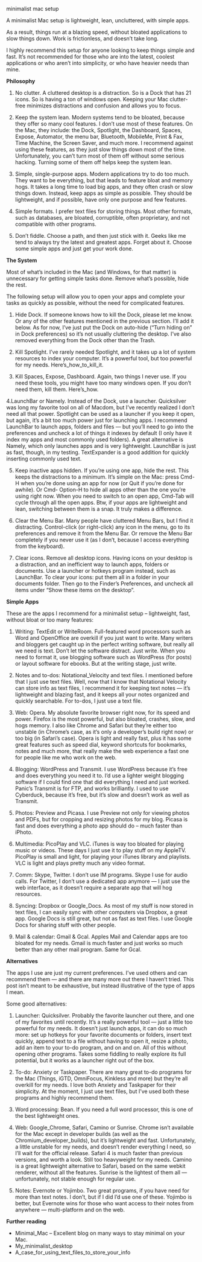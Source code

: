 minimalist mac setup

A minimalist Mac setup is lightweight, lean, uncluttered, with simple apps.

As a result, things run at a blazing speed, without bloated applications to
slow things down. Work is frictionless, and doesn’t take long.

I highly recommend this setup for anyone looking to keep things simple and
fast. It’s not recommended for those who are into the latest, coolest
applications or who aren’t into simplicity, or who have heavier needs than
mine.

**Philosophy**

1. No clutter. A cluttered desktop is a distraction. So is a Dock that has 21
icons. So is having a ton of windows open. Keeping your Mac clutter-free
minimizes distractions and confusion and allows you to focus.

2. Keep the system lean. Modern systems tend to be bloated, because they offer
so many cool features. I don’t use most of these features. On the Mac, they
include: the Dock, Spotlight, the Dashboard, Spaces, Expose, Automator, the
menu bar, Bluetooth, MobileMe, Print & Fax, Time Machine, the Screen Saver, and
much more. I recommend against using these features, as they just slow things
down most of the time. Unfortunately, you can’t turn most of them off without
some serious hacking. Turning some of them off helps keep the system lean.

3. Simple, single-purpose apps. Modern applications try to do too much. They
want to be everything, but that leads to feature bloat and memory hogs. It
takes a long time to load big apps, and they often crash or slow things down.
Instead, keep apps as simple as possible. They should be lightweight, and if
possible, have only one purpose and few features.

4. Simple formats. I prefer text files for storing things. Most other formats,
such as databases, are bloated, corruptible, often proprietary, and not
compatible with other programs.

5. Don’t fiddle. Choose a path, and then just stick with it. Geeks like me tend
to always try the latest and greatest apps. Forget about it. Choose some simple
apps and just get your work done.

**The System**

Most of what’s included in the Mac (and Windows, for that matter) is
unnecessary for getting simple tasks done. Remove what’s possible, hide the
rest.

The following setup will allow you to open your apps and complete your tasks as
quickly as possible, without the need for complicated features.

1. Hide Dock. If someone knows how to kill the Dock, please let me know. Or any
of the other features mentioned in the previous section. I’ll add it below. As
for now, I’ve just put the Dock on auto-hide (“Turn hiding on” in Dock
preferences) so it’s not usually cluttering the desktop. I’ve also removed
everything from the Dock other than the Trash.

2. Kill Spotlight. I’ve rarely needed Spotlight, and it takes up a lot of
system resources to index your computer. It’s a powerful tool, but too powerful
for my needs. Here’s_how_to_kill_it.

3. Kill Spaces, Expose, Dashboard. Again, two things I never use. If you need
these tools, you might have too many windows open. If you don’t need them, kill
them. Here’s_how.

4.LaunchBar or Namely. Instead of the Dock, use a launcher. Quicksilver was
long my favorite tool on all of Macdom, but I’ve recently realized I don’t need
all that power. Spotlight can be used as a launcher if you keep it open, but
again, it’s a bit too much power just for launching apps. I recommend LaunchBar
to launch apps, folders and files — but you’ll need to go into the preferences
and uncheck a lot of things it indexes by default (I only have it index my apps
and most commonly used folders). A great alternative is Namely, which only
launches apps and is very lightweight. LaunchBar is just as fast, though, in my
testing. TextExpander is a good addition for quickly inserting commonly used
text.

5. Keep inactive apps hidden. If you’re using one app, hide the rest. This
keeps the distractions to a minimum. It’s simple on the Mac: press Cmd-H when
you’re done using an app for now (or Quit if you’re done for awhile). Or Cmd-
Option-H to hide all apps other than the one you’re using right now. When you
need to switch to an open app, Cmd-Tab will cycle through all the open apps.
Btw, if your apps are lightweight and lean, switching between them is a snap.
It truly makes a difference.

6. Clear the Menu Bar. Many people have cluttered Menu Bars, but I find it
distracting. Control-click (or right-click) any icon in the menu, go to its
preferences and remove it from the Menu Bar. Or remove the Menu Bar completely
if you never use it (as I don’t, because I access everything from the
keyboard).

7. Clear icons. Remove all desktop icons. Having icons on your desktop is a
distraction, and an inefficient way to launch apps, folders or documents. Use a
launcher or hotkeys program instead, such as LaunchBar. To clear your icons:
put them all in a folder in your documents folder. Then go to the Finder’s
Preferences, and uncheck all items under “Show these items on the desktop”.

**Simple Apps**

These are the apps I recommend for a minimalist setup – lightweight, fast,
without bloat or too many features:

1. Writing: TextEdit or WriteRoom. Full-featured word processors such as Word
and OpenOffice are overkill if you just want to write. Many writers and
bloggers get caught up in the perfect writing software, but really all we need
is text. Don’t let the software distract. Just write. When you need to format
it, use blogging software such as WordPress (for posts) or layout software for
ebooks. But at the writing stage, just write.

2. Notes and to-dos: Notational_Velocity and text files. I mentioned before
that I just use text files. Well, now that I know that Notational Velocity can
store info as text files, I recommend it for keeping text notes — it’s
lightweight and blazing fast, and it keeps all your notes organized and quickly
searchable. For to-dos, I just use a text file.

3. Web: Opera. My absolute favorite browser right now, for its speed and power.
Firefox is the most powerful, but also bloated, crashes, slow, and hogs memory.
I also like Chrome and Safari but they’re either too unstable (in Chrome’s
case, as it’s only a developer’s build right now) or too big (in Safari’s
case). Opera is light and really fast, plus it has some great features such as
speed dial, keyword shortcuts for bookmarks, notes and much more, that really
make the web experience a fast one for people like me who work on the web.

4. Blogging: WordPress and Transmit. I use WordPress because it’s free and does
everything you need it to. I’d use a lighter weight blogging software if I
could find one that did everything I need and just worked. Panic’s Transmit is
for FTP, and works brilliantly. I used to use Cyberduck, because it’s free, but
it’s slow and doesn’t work as well as Transmit.

5. Photos: Preview and Picasa. I use Preview not only for viewing photos and
PDFs, but for cropping and resizing photos for my blog. Picasa is fast and does
everything a photo app should do – much faster than iPhoto.

6. Multimedia: PicoPlay and VLC. iTunes is way too bloated for playing music or
videos. These days I just use it to play stuff on my AppleTV. PicoPlay is small
and light, for playing your iTunes library and playlists. VLC is light and
plays pretty much any video format.

7. Comm: Skype, Twitter. I don’t use IM programs. Skype I use for audio calls.
For Twitter, I don’t use a dedicated app anymore — I just use the web
interface, as it doesn’t require a separate app that will hog resources.

8. Syncing: Dropbox or Google_Docs. As most of my stuff is now stored in text
files, I can easily sync with other computers via Dropbox, a great app. Google
Docs is still great, but not as fast as text files. I use Google Docs for
sharing stuff with other people.

9. Mail & calendar: Gmail & Gcal. Apples Mail and Calendar apps are too bloated
for my needs. Gmail is much faster and just works so much better than any other
mail program. Same for Gcal.

**Alternatives**

The apps I use are just my current preferences. I’ve used others and can
recommend them — and there are many more out there I haven’t tried. This post
isn’t meant to be exhaustive, but instead illustrative of the type of apps I
mean.

Some good alternatives:

1. Launcher: Quicksilver. Probably the favorite launcher out there, and one of
my favorites until recently. It’s a really powerful tool — just a little too
powerful for my needs. It doesn’t just launch apps, it can do so much more: set
up hotkeys for your favorite documents or folders, insert text quickly, append
text to a file without having to open it, resize a photo, add an item to your
to-do program, and on and on. All of this without opening other programs. Takes
some fiddling to really explore its full potential, but it works as a launcher
right out of the box.

2. To-do: Anxiety or Taskpaper. There are many great to-do programs for the Mac
(Things, iGTD, OmniFocus, Kinkless and more) but they’re all overkill for my
needs. I love both Anxiety and Taskpaper for their simplicity. At the moment, I
just use text files, but I’ve used both these programs and highly recommend
them.

3. Word processing: Bean. If you need a full word processor, this is one of the
best lightweight ones.

4. Web: Google_Chrome, Safari, Camino or Sunrise. Chrome isn’t available for
the Mac except in developer builds (as well as the Chromium_developer_builds),
but it’s lightweight and fast. Unfortunately, a little unstable for my needs,
and doesn’t render everything I need, so I’ll wait for the official release.
Safari 4 is much faster than previous versions, and worth a look. Still too
heavyweight for my needs. Camino is a great lightweight alternative to Safari,
based on the same webkit renderer, without all the features. Sunrise is the
lightest of them all — unfortunately, not stable enough for regular use.

5. Notes: Evernote or Yojimbo. Two great programs, if you have need for more
than text notes. I don’t, but if I did I’d use one of these. Yojimbo is better,
but Evernote wins for those who want access to their notes from anywhere —
multi-platform and on the web.

**Further reading**

* Minimal_Mac – Excellent blog on many ways to stay minimal on your Mac.
* My_minimalist_desktop
* A_case_for_using_text_files_to_store_your_info

